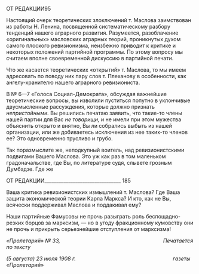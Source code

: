 ОТ РЕДАКЦИИ95

Настоящий очерк теоретических злоключений т. Маслова заимствован из работы Н. Ленина, посвященной систематическому разбору тенденций нашего аграрного разви­тия. Разумеется, разоблачение «оригинальных» масловских аграрных теорий, проник­нутых духом самого плоского ревизионизма, неизбежно приводит к критике и некото­рых положений партийной программы. По этому вопросу мы считаем вполне своевре­менной дискуссию в партийной печати.

Что же касается теоретических «открытий» т. Маслова, то мы имеем адресовать по поводу них пару слов т. Плеханову в особенности, как ангелу-хранителю нашего аграр­ного ревизиониста.

В № 6—7 «Голоса Социал-Демократа», обсуждая важнейшие теоретические вопро­сы, вы изволили пуститься попутно в уклончивые двусмысленные рассуждения, кото­рые должно признать _непристойными._ Вы решились печатаю заявить, что такие-то члены нашей партии для Вас _не товарищи,_ и не имели при этом мужества объяснить открыто и внятно, Вы ли собрались выбыть из нашей организации, или же добиваетесь исключения из нее таких-то членов ее? Это одновременно трусливо и грубо.

Так поразмыслите же, неподкупный воитель, над ревизионистскими подвигами Ва­шего Маслова. Это уж как раз в том маленьком градоначальстве, где Вы, по литературе судя, слывете грозным Думбадзе. Где же

  

ОТ РЕДАКЦИИ________________________________ 185

Ваша критика ревизионистских измышлений т. Маслова? Где Ваша защита экономиче­ской теории Карла Маркса? И кто, как не Вы, всячески поддерживал Маслова и подда­кивал ему?

Наши партийные Фамусовы не прочь разыграть роль беспощадно-резких борцов за марксизм, — но в угоду фракционному кумовству они не прочь и прикрыть серьезней­шие отступления от марксизма!

_«Пролетарий» № 33,                                                                      Печатается по тексту_

_(5 августа) 23 июля 1908 г.                                                                  газеты «Пролетарий»_